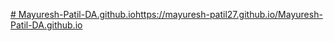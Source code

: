 [# Mayuresh-Patil-DA.github.io](https://mayuresh-patil27.github.io/Mayuresh-Patil-DA.github.io/)https://mayuresh-patil27.github.io/Mayuresh-Patil-DA.github.io
